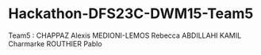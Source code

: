# Hackathon-DFS23C-DWM15-Team5
Team5 : CHAPPAZ Alexis MEDIONI-LEMOS Rebecca ABDILLAHI KAMIL Charmarke ROUTHIER Pablo
